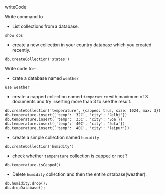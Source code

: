 writeCode

Write command to

- List collections from a database.

```
show dbs
```

- create a new collection in your country database which you created recently.

```
db.createCollection('states')
```

Write code to:-

- crate a database named `weather`

```
use weather
```

- create a capped collection named `temperature` with maximum of 3 documents and try inserting more than 3 to see the result.

```
db.createCollection('temperature', {capped: true, size: 1024, max: 3})
db.temperature.insert({'temp': '32C', 'city': 'Delhi'})
db.temperature.insert({'temp': '33C', 'city': 'Goa'})
db.temperature.insert({'temp': '40C', 'city': 'Kota'})
db.temperature.insert({'temp': '40C', 'city': 'Jaipur'})
```

- create a simple collection named `humidity`

```
db.createCollection('humidity')
```

- check whether `temperature` collection is capped or not ?

```
db.temperature.isCapped()
```

- Delete `humidity` collection and then the entire database(weather).

```
db.humidity.drop();
db.dropDatabase();
```
